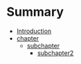 # Summary

* [Introduction](README.md)
* [chapter](chapter/README.md)
   * [subchapter](chapter/subchapter/README.md)
       * [subchapter2](chapter/subchapter2/blank.md)

